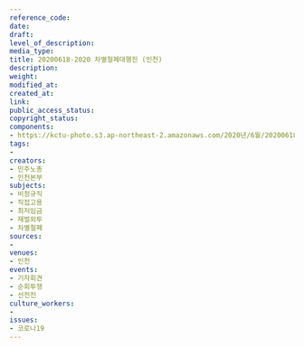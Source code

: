 ```yaml
---
reference_code: 
date: 
draft: 
level_of_description: 
media_type: 
title: 20200618-2020 차별철폐대행진 (인천)
description: 
weight: 
modified_at: 
created_at: 
link: 
public_access_status: 
copyright_status: 
components:
- https://kctu-photo.s3.ap-northeast-2.amazonaws.com/2020년/6월/20200618-2020+차별철폐대행진+(인천)/_5D_0428.jpg
tags:
- 
creators:
- 민주노총
- 인천본부
subjects:
- 비정규직
- 직접고용
- 최저임금
- 재벌외투
- 차별철폐
sources:
- 
venues:
- 인천
events:
- 기자회견
- 순회투쟁
- 선전전
culture_workers:
- 
issues:
- 코로나19
---
```

